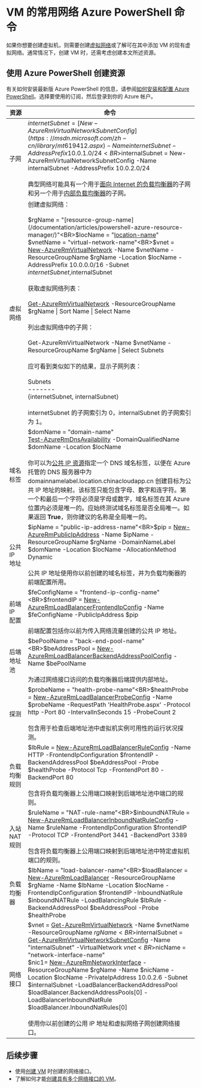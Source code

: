 <properties
	pageTitle="VM 的常用网络 PowerShell 命令 | Azure"
	description="可用于为 VM 创建虚拟网络及其关联资源的常用 PowerShell 命令。"
	services="virtual-machines-windows"
	documentationCenter=""
	authors="davidmu1"
	manager="timlt"
	editor=""
	tags="azure-resource-manager"/>

<tags
	ms.service="virtual-machines-windows"
	ms.workload="infrastructure-services"
	ms.tgt_pltfrm="na"
	ms.devlang="na"
	ms.topic="article"
	ms.date="09/27/2016"
	wacn.date="07/11/2016"
	ms.author="davidmu"/>

# VM 的常用网络 Azure PowerShell 命令

如果你想要创建虚拟机，则需要创建[虚拟网络](/documentation/articles/virtual-networks-overview/)或了解可在其中添加 VM 的现有虚拟网络。通常情况下，创建 VM 时，还需考虑创建本文所述资源。

## 使用 Azure PowerShell 创建资源

有关如何安装最新版 Azure PowerShell 的信息，请参阅[如何安装和配置 Azure PowerShell](/documentation/articles/powershell-install-configure/)。选择要使用的订阅，然后登录到你的 Azure 帐户。

资源 | 命令 
-------------- | -------------------------
子网 | $internetSubnet = [New-AzureRmVirtualNetworkSubnetConfig](https://msdn.microsoft.com/zh-cn/library/mt619412.aspx) -Name internetSubnet -AddressPrefix 10.0.1.0/24<BR>$internalSubnet = New-AzureRmVirtualNetworkSubnetConfig -Name internalSubnet -AddressPrefix 10.0.2.0/24<BR><BR>典型网络可能具有一个用于[面向 Internet 的负载均衡器](/documentation/articles/load-balancer-internet-overview/)的子网和另一个用于[内部负载均衡器](/documentation/articles/load-balancer-internal-overview/)的子网。 |
虚拟网络 | 创建虚拟网络：<BR><BR>$rgName = "[resource-group-name](/documentation/articles/powershell-azure-resource-manager/)"<BR>$locName = "[location-name](https://msdn.microsoft.com/zh-cn/library/azure/dn495177.aspx)"<BR>$vnetName = "virtual-network-name"<BR>$vnet = [New-AzureRmVirtualNetwork](https://msdn.microsoft.com/zh-cn/library/mt603657.aspx) -Name $vnetName -ResourceGroupName $rgName -Location $locName -AddressPrefix 10.0.0.0/16 -Subnet $internetSubnet,$internalSubnet<BR><BR>获取虚拟网络列表：<BR><BR>[Get-AzureRmVirtualNetwork](https://msdn.microsoft.com/zh-cn/library/mt603515.aspx) -ResourceGroupName $rgName &#124; Sort Name &#124; Select Name<BR><BR>列出虚拟网络中的子网：<BR><BR>Get-AzureRmVirtualNetwork -Name $vnetName -ResourceGroupName $rgName &#124; Select Subnets<BR><BR>应可看到类似如下的结果，显示子网列表：<BR><BR>Subnets<BR>-------<BR>{internetSubnet, internalSubnet}<BR><BR>internetSubnet 的子网索引为 0，internalSubnet 的子网索引为 1。
域名标签 | $domName = "domain-name"<BR>[Test-AzureRmDnsAvailability](https://msdn.microsoft.com/zh-cn/library/mt619419.aspx) -DomainQualifiedName $domName -Location $locName<BR><BR>你可以为[公共 IP 资源](/documentation/articles/virtual-network-ip-addresses-overview-arm/)指定一个 DNS 域名标签，以便在 Azure 托管的 DNS 服务器中为 domainnamelabel.location.chinacloudapp.cn 创建目标为公共 IP 地址的映射。该标签只能包含字母、数字和连字符。第一个和最后一个字符必须是字母或数字，域名标签在其 Azure 位置内必须是唯一的。应始终测试域名标签是否全局唯一。如果返回 **True**，则你建议的名称是全局唯一的。
公共 IP 地址 | $ipName = "public-ip-address-name"<BR>$pip = [New-AzureRmPublicIpAddress](https://msdn.microsoft.com/zh-cn/library/mt603620.aspx) -Name $ipName -ResourceGroupName $rgName -DomainNameLabel $domName -Location $locName -AllocationMethod Dynamic<BR><BR>公共 IP 地址使用你以前创建的域名标签，并为负载均衡器的前端配置所用。
前端 IP 配置 | $feConfigName = "frontend-ip-config-name"<BR>$frontendIP = [New-AzureRmLoadBalancerFrontendIpConfig](https://msdn.microsoft.com/zh-cn/library/mt603510.aspx) -Name $feConfigName -PublicIpAddress $pip<BR><BR>前端配置包括你以前为传入网络流量创建的公共 IP 地址。
后端地址池 | $bePoolName = "back-end-pool-name"<BR>$beAddressPool = [New-AzureRmLoadBalancerBackendAddressPoolConfig](https://msdn.microsoft.com/zh-cn/library/mt603791.aspx) -Name $bePoolName<BR><BR>为通过网络接口访问的负载均衡器后端提供内部地址。
探测 | $probeName = "health-probe-name"<BR>$healthProbe = [New-AzureRmLoadBalancerProbeConfig](https://msdn.microsoft.com/zh-cn/library/mt603847.aspx) -Name $probeName -RequestPath 'HealthProbe.aspx' -Protocol http -Port 80 -IntervalInSeconds 15 -ProbeCount 2<BR><BR>包含用于检查后端地址池中虚拟机实例可用性的运行状况探测。
负载均衡规则 | $lbRule = [New-AzureRmLoadBalancerRuleConfig](https://msdn.microsoft.com/zh-cn/library/mt619391.aspx) -Name HTTP -FrontendIpConfiguration $frontendIP -BackendAddressPool $beAddressPool -Probe $healthProbe -Protocol Tcp -FrontendPort 80 -BackendPort 80<BR><BR>包含将负载均衡器上公用端口映射到后端地址池中端口的规则。
入站 NAT 规则 | $ruleName = "NAT-rule-name"<BR>$inboundNATRule = [New-AzureRmLoadBalancerInboundNatRuleConfig](https://msdn.microsoft.com/zh-cn/library/mt603606.aspx) -Name $ruleName -FrontendIpConfiguration $frontendIP -Protocol TCP -FrontendPort 3441 -BackendPort 3389<BR><BR>包含将负载均衡器上公用端口映射到后端地址池中特定虚拟机端口的规则。
负载均衡器 | $lbName = "load-balancer-name"<BR>$loadBalancer = [New-AzureRmLoadBalancer](https://msdn.microsoft.com/zh-cn/library/mt619450.aspx) -ResourceGroupName $rgName -Name $lbName -Location $locName -FrontendIpConfiguration $frontendIP -InboundNatRule $inboundNATRule -LoadBalancingRule $lbRule -BackendAddressPool $beAddressPool -Probe $healthProbe
网络接口 | $vnet = [Get-AzureRmVirtualNetwork](https://msdn.microsoft.com/zh-cn/library/mt603515.aspx) -Name $vnetName -ResourceGroupName $rgName<BR>$internalSubnet = [Get-AzureRmVirtualNetworkSubnetConfig](https://msdn.microsoft.com/zh-cn/library/mt603817.aspx) -Name "internalSubnet" -VirtualNetwork $vnet<BR>$nicName = "network-interface-name"<BR>$nic1= [New-AzureRmNetworkInterface](https://msdn.microsoft.com/zh-cn/library/mt619370.aspx) -ResourceGroupName $rgName -Name $nicName -Location $locName -PrivateIpAddress 10.0.2.6 -Subnet $internalSubnet -LoadBalancerBackendAddressPool $loadBalancer.BackendAddressPools[0] -LoadBalancerInboundNatRule $loadBalancer.InboundNatRules[0]<BR><BR>使用你以前创建的公用 IP 地址和虚拟网络子网创建网络接口。
	
## 后续步骤

- 使用[创建 VM](/documentation/articles/virtual-machines-windows-ps-create/) 时创建的网络接口。
- 了解如何才能[创建具有多个网络接口的 VM](/documentation/articles/virtual-networks-multiple-nics/)。

<!---HONumber=Mooncake_0704_2016-->